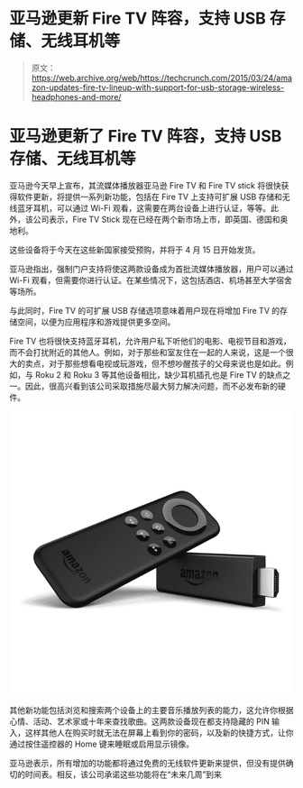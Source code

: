 # 亚马逊更新 Fire TV 阵容，支持 USB 存储、无线耳机等 

> 原文：<https://web.archive.org/web/https://techcrunch.com/2015/03/24/amazon-updates-fire-tv-lineup-with-support-for-usb-storage-wireless-headphones-and-more/>

# 亚马逊更新了 Fire TV 阵容，支持 USB 存储、无线耳机等

亚马逊今天早上宣布，其流媒体播放器亚马逊 Fire TV 和 Fire TV stick 将很快获得软件更新，将提供一系列新功能，包括在 Fire TV 上支持可扩展 USB 存储和无线蓝牙耳机，可以通过 Wi-Fi 观看，这需要在两台设备上进行认证，等等。此外，该公司表示，Fire TV Stick 现在已经在两个新市场上市，即英国、德国和奥地利。

这些设备将于今天在这些新国家接受预购，并将于 4 月 15 日开始发货。

亚马逊指出，强制门户支持将使这两款设备成为首批流媒体播放器，用户可以通过 Wi-Fi 观看，但需要你进行认证。在某些情况下，这包括酒店、机场甚至大学宿舍等场所。

与此同时，Fire TV 的可扩展 USB 存储选项意味着用户现在将增加 Fire TV 的存储空间，以便为应用程序和游戏提供更多空间。

Fire TV 也将很快支持蓝牙耳机，允许用户私下听他们的电影、电视节目和游戏，而不会打扰附近的其他人。例如，对于那些和室友住在一起的人来说，这是一个很大的卖点，对于那些想看电视或玩游戏，但不想吵醒孩子的父母来说也是如此。例如，与 Roku 2 和 Roku 3 等其他设备相比，缺少耳机插孔也是 Fire TV 的缺点之一。因此，很高兴看到该公司采取措施尽最大努力解决问题，而不必发布新的硬件。

![FireTVStick-Remote-Landscape](img/7835be1374abc656679d755349339fdc.png)

其他新功能包括浏览和搜索两个设备上的主要音乐播放列表的能力，这允许你根据心情、活动、艺术家或十年来查找歌曲。这两款设备现在都支持隐藏的 PIN 输入，这样其他人在购买时就无法在屏幕上看到你的密码，以及新的快捷方式，让你通过按住遥控器的 Home 键来睡眠或启用显示镜像。

亚马逊表示，所有增加的功能都将通过免费的无线软件更新来提供，但没有提供确切的时间表。相反，该公司承诺这些功能将在“未来几周”到来
